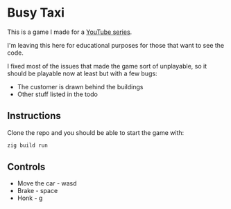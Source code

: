 # Busy Taxi

This is a game I made for a [YouTube series](https://www.youtube.com/watch?v=HEoxoIGsHY8&list=PL4EtwuhtXRFx8RKwWeKgEmvyQRQC602cq).

I'm leaving this here for educational purposes for those that want to see the code.

I fixed most of the issues that made the game sort of unplayable, so it should be playable now at least but with a few bugs:

- The customer is drawn behind the buildings
- Other stuff listed in the todo

## Instructions

Clone the repo and you should be able to start the game with:

```bash
zig build run
```

## Controls

- Move the car - wasd
- Brake - space
- Honk - g
